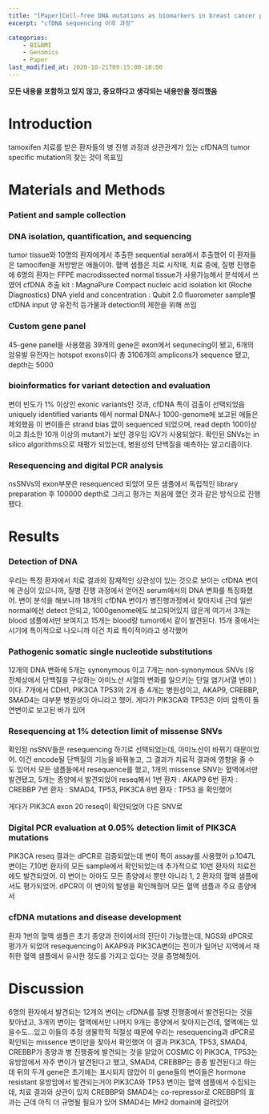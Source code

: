 ```yaml
---
title: "[Paper]Cell-free DNA mutations as biomarkers in breast cancer patients receiving tamoxifen"
excerpt: "cfDNA sequencing 이후 과정"

categories: 
    - BI&BMI
    - Genomics
    - Paper
last_modified_at: 2020-10-21T09:15:00-18:00
---
```


**모든 내용을 포함하고 있지 않고, 중요하다고 생각되는 내용만을 정리했음**

# Introduction
tamoxifen 치료를 받은 환자들의 병 진행 과정과 상관관계가 있는 cfDNA의 tumor specific mutation의 찾는 것이 목표임


# Materials and Methods
### Patient and sample collection

### DNA isolation, quantification, and sequencing
tumor tissue와 10명의 환자에게서 추출한 sequential sera에서 추출했어 이 환자들은 tamocifen을 처방받은 애들이야. 
혈액 샘플은 치료 시작때, 치료 중에, 질병 진행중에
6명의 환자는 FFPE macrodissected normal tissue가 사용가능해서 분석에서 쓰였어
cfDNA 추출 kit : MagnaPure Compact nucleic acid isolation kit (Roche Diagnostics)
DNA yield and concentration : Qubit 2.0 fluorometer 
sample별 cfDNA input 양 유전적 등가물과 detection의 제한을 위해 쓰임

### Custom gene panel
45-gene panel을 사용했음
39개의 gene은 exon에서 sequnecing이 됐고, 6개의 암유발 유전자는 hotspot exons이다
총 3106개의 amplicons가 sequence 됐고, depth는 5000

### bioinformatics for variant detection and evaluation
변이 빈도가 1% 이상인 exonic variants인 것과, cfDNA 특이 검출이 선택되었음
uniquely identified variants 에서 normal DNA나 1000-genome에 보고된 애들은 제외했음
이 변이들은 strand bias 없이 sequenced 되었으며, read depth 100이상 이고 최소한 10개 이상의 mutant가 보인 경우임
IGV가 사용되었다.
확인된 SNVs는 in silico algorithms으로 재평가 되었는데, 병원성의 단백질을 예측하는 알고리즘이다.

### Resequencing and digital PCR analysis
nsSNVs의 exon부분은 resequenced 되었어 모든 샘플에서 독립적인 library preparation 후 100000 depth로 그리고 평가는 처음에 했던 것과 같은 방식으로 진행됐다.



# Results
### Detection of DNA
우리는 특정 환자에서 치료 결과와 잠재적인 상관성이 있는 것으로 보이는 cfDNA 변이에 관심이 있으니까, 질병 진행 과정에서 얻어진 serum에서의 DNA 변화를 특징화했어.
변이 분석을 해보니까
18개의 cfDNA 변이가 병진행과정에서 찾아지네 
근데 일반 normal에선 detect 안되고, 1000genome에도 보고되어있지 않은게 
여기서 3개는 blood 샘플에서만 보여지고
15개는 blood랑 tumor에서 같이 발견된다.
15개 중에서는 시기에 특이적으로 나오니까 이건 치료 특이적이라고 생각했어

### Pathogenic somatic single nucleotide substitutions
12개의 DNA 변화에 5개는 synonymous 이고 7개는 non-synonymous SNVs (유전체상에서 단백질을 구성하는 아미노산 서열의 변화를 일으키는 단일 염기서열 변이 )이다. 
7개에서 CDH1, PIK3CA TP53의 2개 총 4개는 병원성이고, AKAP9, CREBBP, SMAD4는 대부분 병원성이 아니라고 했어.
게다가 PIK3CA와 TP53은 이미 암특이 돌연변이로 보고된 바가 있어

### Resequencing at 1% detection limit of missense SNVs
확인된 nsSNV들은 resequencing 하기로 선택되었는데, 아미노산이 바뀌기 때문이었어. 이건 encode될 단백질의 기능을 바꿔놓고, 그 결과가 치료적 결과에 영향을 줄 수도 있어서
모든 샘플들에서 resequence를 했고, 1개의 missense SNV는 혈액에서만 발견됐고, 5개는 종양에서 발견되었어
reseq해서 
1번 환자 : AKAP9
6번 환자 : CREBBP
7번 환자 : SMAD4, TP53, PIK3CA
8번 환자 : TP53 
을 확인했어

게다가 PIK3CA exon 20 reseq이 확인되었어 다른 SNV로 

### Digital PCR evaluation at 0.05% detection limit of PIK3CA mutations
PIK3CA reseq 결과는 dPCR로 검증되었는데 변이 특이 assay를 사용했어
p.1047L변이는 7,10번 환자의 모든 sample에서 확인되었는데 추가적으로 10번 환자의 치료전에도 발견되었어.
이 변이는 아마도 모든 종양에서 뿐만 아니라 1, 2 환자의 혈액 샘플에서도 평가되었어.
dPCR이 이 변이의 발생을 확인해줬어 모든 혈액 샘플과 주요 종양에서 

### cfDNA mutations and disease development
환자 1번의 혈액 샘플은 초기 종양과 전이에서의 진단이 가능했는데, NGS와 dPCR로 평가가 되었어
resequencing이 AKAP9과 PIK3CA변이는 전이가 일어난 지역에서 채취한 혈액 샘플에서 유사한 정도를 가지고 있다는 것을 증명해줬어.


# Discussion
6명의 환자에서 발견되는 12개의 변이는 cfDNA를 질병 진행중에서 발견된다는 것을 찾아냈고, 3개의 변이는 혈액에서만 나머지 9개는 종양에서 찾아지는건데, 혈액에는 있을수도...있고
이들의 추정 생물학적 적절성 때문에 우리는 resequencing과 dPCR로 확인되는 missence 변이만을 찾아서 확인했어
이 결과 PIK3CA, TP53, SMAD4, CREBBP가 종양과 병 진행중에 발견되는 것을 알았어
COSMIC 이 PIK3CA, TP53는 유방암에서 자주 변이가 발견된다고 했고, SMAD4, CREBBP는 종종 발견된다고 하는데 뒤의 두개 gene은 초기에는 표시되지 않았어
이 gene들의 변이들은 hormone resistant 유방암에서 발견되는거야
PIK3CA와 TP53 변이는 혈액 샘플에서 수집되는데, 치료 결과와 상관이 있지
CREBBP와 SMAD4는 co-repressor로
CREBBP의 효과는 근데 아직 더 규명될 필요가 있어
SMAD4는 MH2 domain에 걸려있어